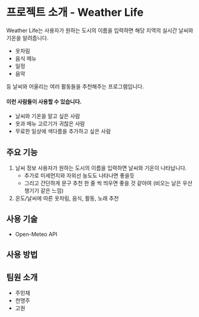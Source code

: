 # 프로젝트 소개 - Weather Life
Weather Life는 사용자가 원하는 도시의 이름을 입력하면 해당 지역의 실시간 날씨와 기온을 알려줍니다.

+ 옷차림
+ 음식 메뉴
+ 일정
+ 음악

등 날씨와 어울리는 여러 활동들을 추천해주는 프로그램입니다.

#### 이런 사람들이 사용할 수 있습니다.

+ 날씨와 기온을 알고 싶은 사람
+ 옷과 메뉴 고르기가 귀찮은 사람
+ 무료한 일상에 색다름을 추가하고 싶은 사람

## 주요 기능
1. 날씨 정보
   사용자가 원하는 도시의 이름을 입력하면 날씨와 기온이 나타납니다.
   + 추가로 미세먼지와 자외선 농도도 나타나면 좋을듯
   + 그리고 간단하게 문구 추천 한 줄 씩 띄우면 좋을 것 같아여 (비오는 날은 우산 챙기기 같은 느낌)
2. 온도/날씨에 따른 옷차림, 음식, 활동, 노래 추천
   
## 사용 기술
+ Open-Meteo API

## 사용 방법

## 팀원 소개
+ 주민채
+ 천명주
+ 고원
